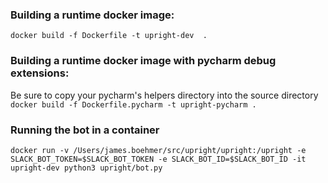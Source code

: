 ### Building a runtime docker image:

`docker build -f Dockerfile -t upright-dev  .`

### Building a runtime docker image with pycharm debug extensions:

Be sure to copy your pycharm's helpers directory into the source directory
`docker build -f Dockerfile.pycharm -t upright-pycharm .`

### Running the bot in a container

`docker run -v /Users/james.boehmer/src/upright/upright:/upright -e SLACK_BOT_TOKEN=$SLACK_BOT_TOKEN -e SLACK_BOT_ID=$SLACK_BOT_ID -it upright-dev python3 upright/bot.py`